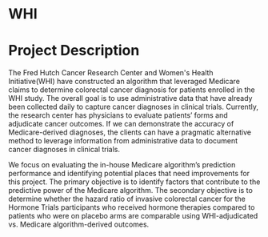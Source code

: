 # WHI
# Project Description

  The Fred Hutch Cancer Research Center and Women's Health Initiative(WHI) have constructed an algorithm that leveraged Medicare claims to determine colorectal cancer diagnosis for patients enrolled in the WHI study. The overall goal is to use administrative data that have already been collected daily to capture cancer diagnoses in clinical trials. Currently, the research center has physicians to evaluate patients’ forms and adjudicate cancer outcomes. If we can demonstrate the accuracy of Medicare-derived diagnoses, the clients can have a pragmatic alternative method to leverage information from administrative data to document cancer diagnoses in clinical trials. 

We focus on evaluating the in-house Medicare algorithm’s prediction performance and identifying potential places that need improvements for this project. The primary objective is to identify factors that contribute to the predictive power of the Medicare algorithm. The secondary objective is to determine whether the hazard ratio of invasive colorectal cancer for the Hormone Trials participants who received hormone therapies compared to patients who were on placebo arms are comparable using WHI-adjudicated vs. Medicare algorithm-derived outcomes.
